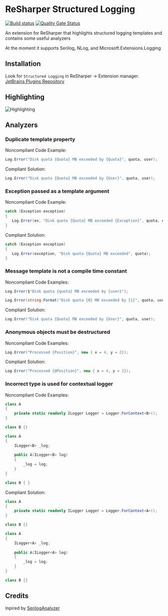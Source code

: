 # ReSharper Structured Logging
[![Build status](https://ci.appveyor.com/api/projects/status/c4riih64hbd4sebw?svg=true)](https://ci.appveyor.com/project/olsh/resharper-structured-logging)
[![Quality Gate Status](https://sonarcloud.io/api/project_badges/measure?project=resharper-structured-logging&metric=alert_status)](https://sonarcloud.io/dashboard?id=resharper-structured-logging)

An extension for ReSharper that highlights structured logging templates and contains some useful analyzers

At the moment it supports Serilog, NLog, and Microsoft.Extensions.Logging

## Installation

Look for `Structured Logging` in ReSharper -> Extension manager.  
[JetBrains Plugins Repository](https://plugins.jetbrains.com/plugin/12083-structured-logging)

## Highlighting

![Highlighting](https://github.com/olsh/resharper-structured-logging/raw/master/images/highlighting.png)

## Analyzers

### Duplicate template property 

Noncompliant Code Example:
```csharp
Log.Error("Disk quota {Quota} MB exceeded by {Quota}", quota, user);
```

Compliant Solution:
```csharp
Log.Error("Disk quota {Quota} MB exceeded by {User}", quota, user);
```

### Exception passed as a template argument

Noncompliant Code Example:
```csharp
catch (Exception exception)
{
   Log.Error(ex, "Disk quota {Quota} MB exceeded {Exception}", quota, exception);
}
```

Compliant Solution:
```csharp
catch (Exception exception)
{
   Log.Error(exception, "Disk quota {Quota} MB exceeded", quota);
}
```

### Message template is not a compile time constant

Noncompliant Code Examples:
```csharp
Log.Error($"Disk quota {quota} MB exceeded by {user}");
```

```csharp
Log.Error(string.Format("Disk quota {0} MB exceeded by {1}", quota, user));
```


Compliant Solution:
```csharp
Log.Error("Disk quota {Quota} MB exceeded by {User}", quota, user);
```

### Anonymous objects must be destructured

Noncompliant Code Examples:
```csharp
Log.Error("Processed {Position}", new { x = 4, y = 2});
```

Compliant Solution:
```csharp
Log.Error("Processed {@Position}", new { x = 4, y = 2});
```

### Incorrect type is used for contextual logger

Noncompliant Code Examples:
```csharp
class A
{
    private static readonly ILogger Logger = Logger.ForContext<B>();
}

class B {} 
```

```csharp
class A
{
	ILogger<B> _log;
	
	public A(ILogger<B> log)
	{
		_log = log;
	}
}

class B { } 
```

Compliant Solution:
```csharp
class A
{
    private static readonly ILogger Logger = Logger.ForContext<A>();
}

class B {} 
```

```csharp
class A
{
	ILogger<A> _log;
	
	public A(ILogger<A> log)
	{
		_log = log;
	}
}

class B {} 
```

## Credits

Inpired by [SerilogAnalyzer](https://github.com/Suchiman/SerilogAnalyzer)
